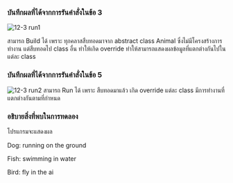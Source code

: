 ### บันทึกผลที่ได้จากการรันคำสั่งในข้อ 3
![12-3 run1](https://github.com/kanoksiriboonkam/03376836-OOP-2566-Lab-12/assets/144196048/8844c8e8-574d-467d-8b00-cf0880af618c)

สามารถ Build ได้ เพราะ ทุกคลาสสืบทอดมาจาก abstract class Animal ซึ่งไม่มีโครงสร้างการทำงาน แต่สืบทอดไป class อื่น ทำให้เกิด override ทำให้สามารถแสดงผลข้อมูลที่แตกต่างกันไปในแต่ละ class
### บันทึกผลที่ได้จากการรันคำสั่งในข้อ 5
![12-3 run2](https://github.com/kanoksiriboonkam/03376836-OOP-2566-Lab-12/assets/144196048/a41974ea-fe8a-4e0b-afc5-5500b5f962af)
สามารถ Run ได้ เพราะ สืบทอดมาแล้ว เกิด override แต่ละ class มีการทำงานที่แตกต่างกันตามที่กำหนด
### อธิบายสิ่งที่พบในการทดลอง
โปรแกรมจะแสดงผล

Dog: running on the ground

Fish: swimming in water

Bird: fly in the ai
